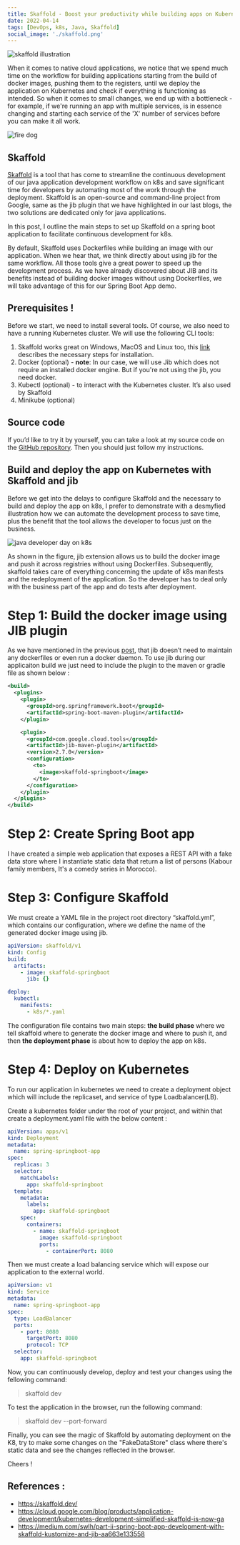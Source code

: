 ```yaml
---
title: Skaffold - Boost your productivity while building apps on Kubernetes
date: 2022-04-14
tags: [DevOps, k8s, Java, Skaffold]
social_image: './skaffold.png'
---
```


![skaffold illustration](./skaffold.png)

When it comes to native cloud applications, we notice that we spend much time on the workflow for building applications starting from the build of docker images, pushing them to the registers, until we deploy the application on Kubernetes and check if everything is functioning as intended. So when it comes to small changes, we end up with a bottleneck - for example, if we're running an app with multiple services, is in essence changing and starting each service of the 'X' number of services before you can make it all work.

![fire dog](./fire-dog.gif)

## Skaffold

[Skaffold](https://skaffold.dev/) is a tool that has come to streamline the continuous development of our java application development workflow on k8s and save significant time for developers by automating most of the work through the deployment. Skaffold is an open-source and command-line project from Google, same as the jib plugin that we have highlighted in our last blogs, the two solutions are dedicated only for java applications.

In this post, I outline the main steps to set up Skaffold on a spring boot application to facilitate continuous development for k8s.

By default, Skaffold uses Dockerfiles while building an image with our application. When we hear that, we think directly about using jib for the same workflow. All those tools give a great power to speed up the development process. As we have already discovered about JIB and its benefits instead of building docker images without using Dockerfiles, we will take advantage of this for our Spring Boot App demo.

## Prerequisites !
Before we start, we need to install several tools. Of course, we also need to have a running Kubernetes cluster. We will use the following CLI tools:
1. Skaffold works great on Windows, MacOS and Linux too, this [link](https://skaffold.dev/docs/install/) describes the necessary steps for installation.
2. Docker (optional) - **note**: In our case, we will use Jib which does not require an installed docker engine. But if you're not using the jib, you need docker.
3. Kubectl (optional) - to interact with the Kubernetes cluster. It’s also used by Skaffold
4. Minikube (optional)

## Source code
If you’d like to try it by yourself, you can take a look at my source code on the [GitHub repository](https://github.com/miliariadnane/java-k8s-skaffold). Then you should just follow my instructions.


## Build and deploy the app on Kubernetes with Skaffold and jib
Before we get into the delays to configure Skaffold and the necessary to build and deploy the app on k8s, I prefer to demonstrate with a desmyfied illustration how we can automate the development process to save time, plus the benefit that the tool allows the developer to focus just on the business.

![java developer day on k8s](./java-dev-day-k8s.png)

As shown in the figure, jib extension allows us to build the docker image and push it across registries without using Dockerfiles. Subsequently, skaffold takes care of everything concerning the update of k8s manifests and the redeployment of the application. So the developer has to deal only with the business part of the app and do tests after deployment.

# Step 1: Build the docker image using JIB plugin
As we have mentioned in the previous [post](https://miliari.me/blog/2022/jib/speed-up-your-java-app-image-build-using-jib), that jib doesn’t need to maintain any dockerfiles or even run a docker daemon. To use jib during our applicaiton build we just need to include the plugin to the maven or gradle file as shown below :

```xml
<build>
  <plugins>
    <plugin>
      <groupId>org.springframework.boot</groupId>
      <artifactId>spring-boot-maven-plugin</artifactId>
    </plugin>

    <plugin>
      <groupId>com.google.cloud.tools</groupId>
      <artifactId>jib-maven-plugin</artifactId>
      <version>2.7.0</version>
      <configuration>
        <to>
          <image>skaffold-springboot</image>
        </to>
      </configuration>
    </plugin>
  </plugins>
</build>
```
# Step 2: Create Spring Boot app
I have created a simple web application that exposes a REST API with a fake data store where I instantiate static data that return a list of persons (Kabour family members, It's a comedy series in Morocco).

# Step 3: Configure Skaffold
We must create a YAML file in the project root directory “skaffold.yml”, which contains our configuration, where we define the name of the generated docker image using jib.
```yaml
apiVersion: skaffold/v1
kind: Config
build:
  artifacts:
    - image: skaffold-springboot
      jib: {}

deploy:
  kubectl:
    manifests:
      - k8s/*.yaml
```
The configuration file contains two main steps: **the build phase** where we tell skaffold where to generate the docker image and where to push it, and then  **the deployment phase** is about how to deploy the app on k8s.

# Step 4: Deploy on Kubernetes
To run our application in kubernetes we need to create a deployment object which will include the replicaset, and service of type Loadbalancer(LB).

Create a kubernetes folder under the root of your project, and within that create a deployment.yaml file with the below content :
```yaml
apiVersion: apps/v1
kind: Deployment
metadata:
  name: spring-springboot-app
spec:
  replicas: 3
  selector:
    matchLabels:
      app: skaffold-springboot
  template:
    metadata:
      labels:
        app: skaffold-springboot
    spec:
      containers:
        - name: skaffold-springboot
          image: skaffold-springboot
          ports:
            - containerPort: 8080
```	

Then we must create a load balancing service which will expose our application to the external world.
```yaml
apiVersion: v1
kind: Service
metadata:
  name: spring-springboot-app
spec:
  type: LoadBalancer
  ports:
    - port: 8080
      targetPort: 8080
      protocol: TCP
  selector:
    app: skaffold-springboot
```

Now, you can continuously develop, deploy and test your changes using the fellowing command:

> skaffold dev

To test the application in the browser, run the following command:
> skaffold dev --port-forward

Finally, you can see the magic of Skaffold by automating deployment on the K8, try to make some changes on the "FakeDataStore" class where there's static data and see the changes reflected in the browser.

Cheers !

## References :

- https://skaffold.dev/
- https://cloud.google.com/blog/products/application-development/kubernetes-development-simplified-skaffold-is-now-ga
- https://medium.com/swlh/part-ii-spring-boot-app-development-with-skaffold-kustomize-and-jib-aa663e133558